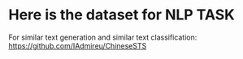 # Here is the dataset for NLP TASK

For similar text generation and similar text classification:
https://github.com/IAdmireu/ChineseSTS
